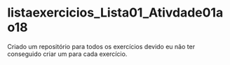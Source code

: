 # listaexercicios_Lista01_Ativdade01ao18

Criado um repositório para todos os exercícios devido eu não ter conseguido criar um para cada exercício.
